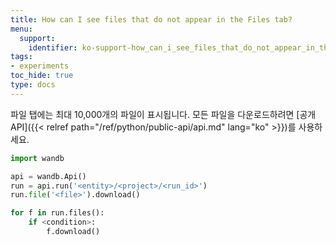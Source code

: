 ```yaml
---
title: How can I see files that do not appear in the Files tab?
menu:
  support:
    identifier: ko-support-how_can_i_see_files_that_do_not_appear_in_the_files_tab
tags:
- experiments
toc_hide: true
type: docs
---
```


파일 탭에는 최대 10,000개의 파일이 표시됩니다. 모든 파일을 다운로드하려면 [공개 API]({{< relref path="/ref/python/public-api/api.md" lang="ko" >}})를 사용하세요.

```python
import wandb

api = wandb.Api()
run = api.run('<entity>/<project>/<run_id>')
run.file('<file>').download()

for f in run.files():
    if <condition>:
        f.download()
```
